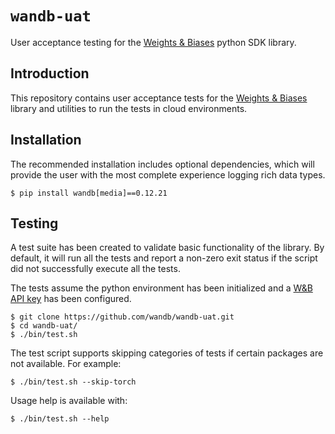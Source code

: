 # `wandb-uat`
User acceptance testing for the [Weights & Biases](https://wandb.com) python SDK library.

## Introduction
This repository contains user acceptance tests for the
[Weights & Biases](https://github.com/wandb/wandb) library
and utilities to run the tests in cloud environments.

## Installation
The recommended installation includes optional dependencies, which will provide the user
with the most complete experience logging rich data types.

```shell
$ pip install wandb[media]==0.12.21
```

## Testing
A test suite has been created to validate basic functionality of the library.
By default, it will run all the tests and report a non-zero exit status if the script
did not successfully execute all the tests.

The tests assume the python environment has been initialized and
a [W&B API key](https://wandb.ai/authorize) has been configured.

```shell
$ git clone https://github.com/wandb/wandb-uat.git
$ cd wandb-uat/
$ ./bin/test.sh
```

The test script supports skipping categories of tests if certain packages are not available.
For example:

```shell
$ ./bin/test.sh --skip-torch
```

Usage help is available with:
```shell
$ ./bin/test.sh --help
```

